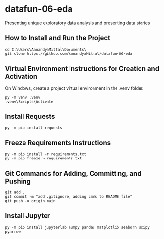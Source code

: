# datafun-06-eda
Presenting unique exploratory data analysis and presenting data stories

## How to Install and Run the Project

```shell
cd C:\Users\AanandyaMittal\Documents\
git clone https://github.com/AanandyaMittal/datafun-06-eda
```

## Virtual Environment Instructions for Creation and Activation

On Windows, create a project virtual environment in the .venv folder. 

```shell
py -m venv .venv
.venv\Scripts\Activate
```

## Install Requests

```shell
py -m pip install requests
```

## Freeze Requirements Instructions

```shell
py -m pip install -r requirements.txt
py -m pip freeze > requirements.txt
```


## Git Commands for Adding, Committing, and Pushing

```shell
git add .
git commit -m "add .gitignore, adding cmds to README file"
git push -u origin main
```

## Install Jupyter

```shell
py -m pip install jupyterlab numpy pandas matplotlib seaborn scipy pyarrow
```